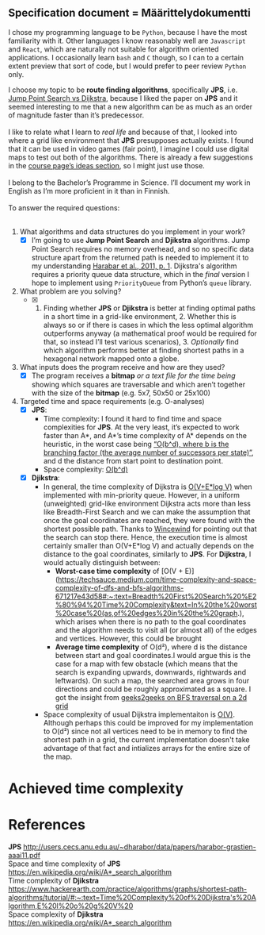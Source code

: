 ## Specification document = Määrittelydokumentti<br />

I chose my programming language to be `Python`, because I have the most familiarity with it. Other languages I know reasonably well are `Javascript` and `React`, which are naturally not suitable for algorithm oriented applications. I occasionally learn `bash` and `C` though, so I can to a certain extent preview that sort of code, but I would prefer to peer review `Python` only.<br />

I choose my topic to be **route finding algorithms**, specifically **JPS**, i.e. [Jump Point Search vs Dijkstra](http://users.cecs.anu.edu.au/~dharabor/data/papers/harabor-grastien-aaai11.pdf), because I liked the paper on **JPS** and it seemed interesting to me that a new algorithm can be as much as an order of magnitude faster than it’s predecessor.  <br /><br />I like to relate what I learn to *real life* and because of that, I looked into where a grid like environment that **JPS** presupposes actually exists. I found that it can be used in video games (fair point), I imagine I could use digital maps to test out both of the algorithms. There is already a few suggestions in the [course page’s ideas section](https://moodle.helsinki.fi/mod/page/view.php?id=3527719), so I might just use those. <br /><br />
I belong to the Bachelor’s Programme in Science. I’ll document my work in English as I’m more proficient in it than in Finnish. <br /><br />
To answer the required questions:<br /><br />
1. What algorithms and data structures do you implement in your work?<br />
   - [x] I’m going to use **Jump Point Search** and **Djikstra** algorithms. Jump Point Search requires no memory overhead, and so no specific data structure apart from the returned path is needed to implement it to my understanding [Harabar et al., 2011, p. 1](http://users.cecs.anu.edu.au/~dharabor/data/papers/harabor-grastien-aaai11.pdf). Dijkstra's algorithm requires a priority queue data structure, which in the *final* version I hope to implement using `PriorityQueue` from Python’s `queue` library. <br />
2. What problem are you solving?
   - [x] 1. Finding whether **JPS** or **Djikstra** is better at finding optimal paths in a short time in a grid-like environment, 2. Whether this is always so or if there is cases in which the less optimal algorithm outperforms anyway (a mathematical proof would be required for that, so instead I’ll test various scenarios), 3. *Optionally* find which algorithm performs better at finding shortest paths in a hexagonal network mapped onto a globe.<br />
3. What inputs does the program receive and how are they used?<br />
   - [x] The program receives a **bitmap** *or a text file for the time being* showing which squares are traversable and which aren’t together with the size of the **bitmap** (e.g. 5x7, 50x50 or 25x100)
4. Targeted time and space requirements (e.g. O-analyses)
   - [x] **JPS**:<br />
     - Time complexity: I found it hard to find time and space complexities for **JPS**. At the very least, it’s expected to work faster than A*, and A*’s time complexity of A* depends on the heuristic, in the worst case being [“O(b^d), where b is the branching factor (the average number of successors per state)”](https://en.wikipedia.org/wiki/A*_search_algorithm), and d the distance from start point to destination point. <br />
     - Space complexity: [O(b^d)](https://en.wikipedia.org/wiki/A*_search_algorithm)
   - [x] **Djikstra**:<br />
     - In general, the time complexity of Dijkstra is [O(V+E*log V)](https://www.hackerearth.com/practice/algorithms/graphs/shortest-path-algorithms/tutorial/#:~:text=Time%20Complexity%20of%20Dijkstra's%20Algorithm,E%20l%20o%20g%20V%20) when implemented with min-priority queue. However, in a uniform (unweighted) grid-like environment Dijkstra acts more than less like Breadth-First Search and we can make the assumption that once the goal coordinates are reached, they were found with the shortest possible path. Thanks to [Wincewind](https://github.com/jakubgrad/Aineopintojen-harjoitusty-Algoritmit-ja-teko-ly-/issues/2) for pointing out that the search can stop there. Hence, the execution time is almost certainly smaller than O(V+E*log V) and actually depends on the distance to the goal coordinates, similarly to **JPS**. For **Dijkstra**, I would actually distinguish between:
       - **Worst-case time complexity** of [O(V + E)](https://techsauce.medium.com/time-complexity-and-space-complexity-of-dfs-and-bfs-algorithms-671217e43d58#:~:text=Breadth%20First%20Search%20%E2%80%94%20Time%20Complexity&text=In%20the%20worst%20case%20(as,of%20edges%20in%20the%20graph.), which arises when there is no path to the goal coordinates and the algorithm needs to visit all (or almost all) of the edges and vertices. However, this could be brought
       - **Average time complexity** of O(d²), where d is the distance between start and goal coordinates.I would argue this is the case for a map with few obstacle (which means that the search is expanding upwards, downwards, rightwards and leftwards). On such a map, the searched area grows in four directions and could be roughly approximated as a square. I got the insight from [geeks2geeks on BFS traversal on a 2d grid](https://www.geeksforgeeks.org/breadth-first-traversal-bfs-on-a-2d-array/) 
     - Space complexity of usual Dijkstra implementaiton is [O(V)](https://www.geeksforgeeks.org/time-and-space-complexity-of-dijkstras-algorithm/). Although perhaps this could be improved for my implementation to O(d²) since not all vertices need to be in memory to find the shortest path in a grid, the current implementation doesn't take advantage of that fact and intializes arrays for the entire size of the map.
        
# Achieved time complexity

# References
**JPS** http://users.cecs.anu.edu.au/~dharabor/data/papers/harabor-grastien-aaai11.pdf <br />
Space and time complexity of **JPS** https://en.wikipedia.org/wiki/A*_search_algorithm <br />
Time complexity of **Djikstra** https://www.hackerearth.com/practice/algorithms/graphs/shortest-path-algorithms/tutorial/#:~:text=Time%20Complexity%20of%20Dijkstra's%20Algorithm,E%20l%20o%20g%20V%20 <br />
Space complexity of **Djikstra** https://en.wikipedia.org/wiki/A*_search_algorithm <br />

